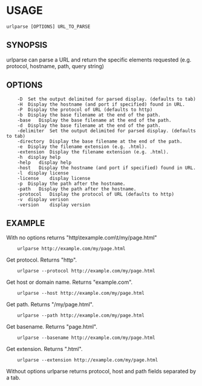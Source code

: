 
# USAGE

    urlparse [OPTIONS] URL_TO_PARSE

## SYNOPSIS

urlparse can parse a URL and return the specific elements
requested (e.g. protocol, hostname, path, query string)

## OPTIONS

```
	-D	Set the output delimited for parsed display. (defaults to tab)
	-H	Display the hostname (and port if specified) found in URL.
	-P	Display the protocol of URL (defaults to http)
	-b	Display the base filename at the end of the path.
	-base	Display the base filename at the end of the path.
	-d	Display the base filename at the end of the path.
	-delimiter	Set the output delimited for parsed display. (defaults to tab)
	-directory	Display the base filename at the end of the path.
	-e	Display the filename extension (e.g. .html).
	-extension	Display the filename extension (e.g. .html).
	-h	display help
	-help	display help
	-host	Display the hostname (and port if specified) found in URL.
	-l	display license
	-license	display license
	-p	Display the path after the hostname.
	-path	Display the path after the hostname.
	-protocol	Display the protocol of URL (defaults to http)
	-v	display verison
	-version	display version
```

## EXAMPLE

With no options returns "http\texample.com\t/my/page.html"

```
    urlparse http://example.com/my/page.html
```

Get protocol. Returns "http".

```
    urlparse --protocol http://example.com/my/page.html
```

Get host or domain name.  Returns "example.com".

```
    urlparse --host http://example.com/my/page.html
```

Get path. Returns "/my/page.html".

```
    urlparse --path http://example.com/my/page.html
```

Get basename. Returns "page.html".

```
    urlparse --basename http://example.com/my/page.html
```

Get extension. Returns ".html".

```
    urlparse --extension http://example.com/my/page.html
```

Without options urlparse returns protocol, host and path
fields separated by a tab.

